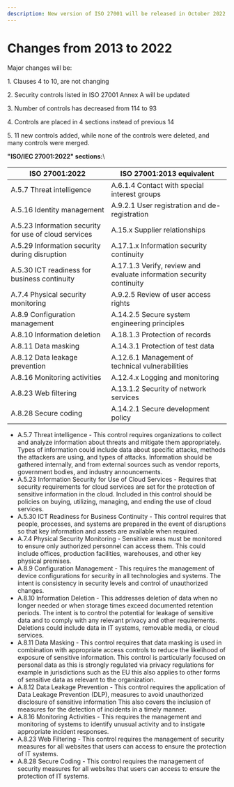 ```yaml
---
description: New version of ISO 27001 will be released in October 2022.
---
```


# Changes from 2013 to 2022

Major changes will be:

1\. Clauses 4 to 10, are not changing

2\. Security controls listed in ISO 27001 Annex A will be updated

3\. Number of controls has decreased from 114 to 93

4\. Controls are placed in 4 sections instead of previous 14

5\. 11 new controls added, while none of the controls were deleted, and many controls were merged.



**"ISO/IEC 27001:2022" sections:**\


| ISO 27001:2022                                        | ISO 27001:2013 equivalent                                            |
| ----------------------------------------------------- | -------------------------------------------------------------------- |
| A.5.7 Threat intelligence                             | A.6.1.4 Contact with special interest groups                         |
| A.5.16 Identity management                            | A.9.2.1 User registration and de-registration                        |
| A.5.23 Information security for use of cloud services | A.15.x Supplier relationships                                        |
| A.5.29 Information security during disruption         | A.17.1.x Information security continuity                             |
| A.5.30 ICT readiness for business continuity          | A.17.1.3 Verify, review and evaluate information security continuity |
| A.7.4 Physical security monitoring                    | A.9.2.5 Review of user access rights                                 |
| A.8.9 Configuration management                        | A.14.2.5 Secure system engineering principles                        |
| A.8.10 Information deletion                           | A.18.1.3 Protection of records                                       |
| A.8.11 Data masking                                   | A.14.3.1 Protection of test data                                     |
| A.8.12 Data leakage prevention                        | A.12.6.1 Management of technical vulnerabilities                     |
| A.8.16 Monitoring activities                          | A.12.4.x Logging and monitoring                                      |
| A.8.23 Web filtering                                  | A.13.1.2 Security of network services                                |
| A.8.28 Secure coding                                  | A.14.2.1 Secure development policy                                   |



* A.5.7 Threat intelligence - This control requires organizations to collect and analyze information about threats and mitigate them appropriately. Types of information could include data about specific attacks, methods the attackers are using, and types of attacks. Information should be gathered internally, and from external sources such as vendor reports, government bodies, and industry announcements.
* A.5.23 Information Security for Use of Cloud Services - Requires that security requirements for cloud services are set for the protection of sensitive information in the cloud. Included in this control should be policies on buying, utilizing, managing, and ending the use of cloud services.
* A.5.30 ICT Readiness for Business Continuity - This control requires that people, processes, and systems are prepared in the event of disruptions so that key information and assets are available when required.
* A.7.4 Physical Security Monitoring - Sensitive areas must be monitored to ensure only authorized personnel can access them. This could include offices, production facilities, warehouses, and other key physical premises.
* A.8.9 Configuration Management - This requires the management of device configurations for security in all technologies and systems. The intent is consistency in security levels and control of unauthorized changes.
* A.8.10 Information Deletion - This addresses deletion of data when no longer needed or when storage times exceed documented retention periods. The intent is to control the potential for leakage of sensitive data and to comply with any relevant privacy and other requirements. Deletions could include data in IT systems, removable media, or cloud services.
* A.8.11 Data Masking - This control requires that data masking is used in combination with appropriate access controls to reduce the likelihood of exposure of sensitive information. This control is particularly focused on personal data as this is strongly regulated via privacy regulations for example in jurisdictions such as the EU this also applies to other forms of sensitive data as relevant to the organization.
* A.8.12 Data Leakage Prevention - This control requires the application of Data Leakage Prevention (DLP), measures to avoid unauthorized disclosure of sensitive information This also covers the inclusion of measures for the detection of incidents in a timely manner.
* A.8.16 Monitoring Activities - This requires the management and monitoring of systems to identify unusual activity and to instigate appropriate incident responses.
* A.8.23 Web Filtering - This control requires the management of security measures for all websites that users can access to ensure the protection of IT systems.
* A.8.28 Secure Coding - This control requires the management of security measures for all websites that users can access to ensure the protection of IT systems.
